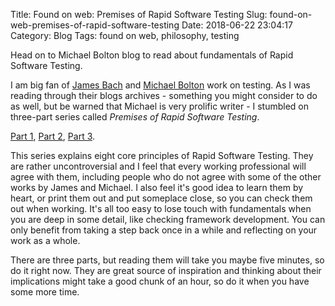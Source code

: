 Title: Found on web: Premises of Rapid Software Testing
Slug: found-on-web-premises-of-rapid-software-testing
Date: 2018-06-22 23:04:17
Category: Blog
Tags: found on web, philosophy, testing

Head on to Michael Bolton blog to read about fundamentals of Rapid Software Testing.

<!-- more -->

I am big fan of [James Bach](http://www.satisfice.com/blog/) and [Michael Bolton](http://www.developsense.com/blog/) work on testing. As I was reading through their blogs archives - something you might consider to do as well, but be warned that Michael is very prolific writer - I stumbled on three-part series called *Premises of Rapid Software Testing*.

[Part 1](http://www.developsense.com/blog/2012/09/premises-of-rapid-software-testing-part-1/),
[Part 2](http://www.developsense.com/blog/2012/09/premises-of-rapid-software-testing-part-2/),
[Part 3](http://www.developsense.com/blog/2012/09/premises-of-rapid-software-testing-part-3/).

This series explains eight core principles of Rapid Software Testing. They are rather uncontroversial and I feel that every working professional will agree with them, including people who do not agree with some of the other works by James and Michael. I also feel it's good idea to learn them by heart, or print them out and put someplace close, so you can check them out when working. It's all too easy to lose touch with fundamentals when you are deep in some detail, like checking framework development. You can only benefit from taking a step back once in a while and reflecting on your work as a whole.

There are three parts, but reading them will take you maybe five minutes, so do it right now. They are great source of inspiration and thinking about their implications might take a good chunk of an hour, so do it when you have some more time.
